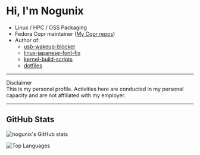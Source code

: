# Hi, I'm Nogunix

- Linux / HPC / OSS Packaging
- Fedora Copr maintainer ([My Copr repos](https://copr.fedorainfracloud.org/coprs/nogunix/))
- Author of:
  - [usb-wakeup-blocker](https://github.com/nogunix/usb-wakeup-blocker)
  - [linux-japanese-font-fix](https://github.com/nogunix/linux-japanese-font-fix)
  - [kernel-build-scripts](https://github.com/nogunix/kernel-build-scripts)
  - [dotfiles](https://github.com/nogunix/dotfiles)

---

Disclaimer  
This is my personal profile. Activities here are conducted in my personal capacity and are not affiliated with my employer.

---

## GitHub Stats

![nogunix's GitHub stats](https://github-readme-stats.vercel.app/api?username=nogunix&show_icons=true&theme=tokyonight)

![Top Languages](https://github-readme-stats.vercel.app/api/top-langs/?username=nogunix&layout=compact&theme=tokyonight)